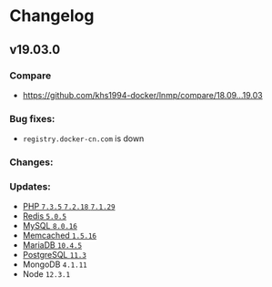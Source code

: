 # Changelog

## v19.03.0

### Compare

* https://github.com/khs1994-docker/lnmp/compare/18.09...19.03

### Bug fixes:

* `registry.docker-cn.com` is down

### Changes:

### Updates:

* [PHP `7.3.5` `7.2.18` `7.1.29`](https://www.php.net/ChangeLog-7.php#7.3.5)
* [Redis `5.0.5`](https://raw.githubusercontent.com/antirez/redis/5.0/00-RELEASENOTES)
* [MySQL `8.0.16`](https://dev.mysql.com/doc/relnotes/mysql/8.0/en/news-8-0-16.html)
* [Memcached `1.5.16`](https://github.com/memcached/memcached/wiki/ReleaseNotes1515)
* [MariaDB `10.4.5`](https://mariadb.com/kb/en/library/mariadb-1045-release-notes/)
* [PostgreSQL `11.3`](https://www.postgresql.org/about/news/1939/)
* MongoDB `4.1.11`
* Node `12.3.1`
